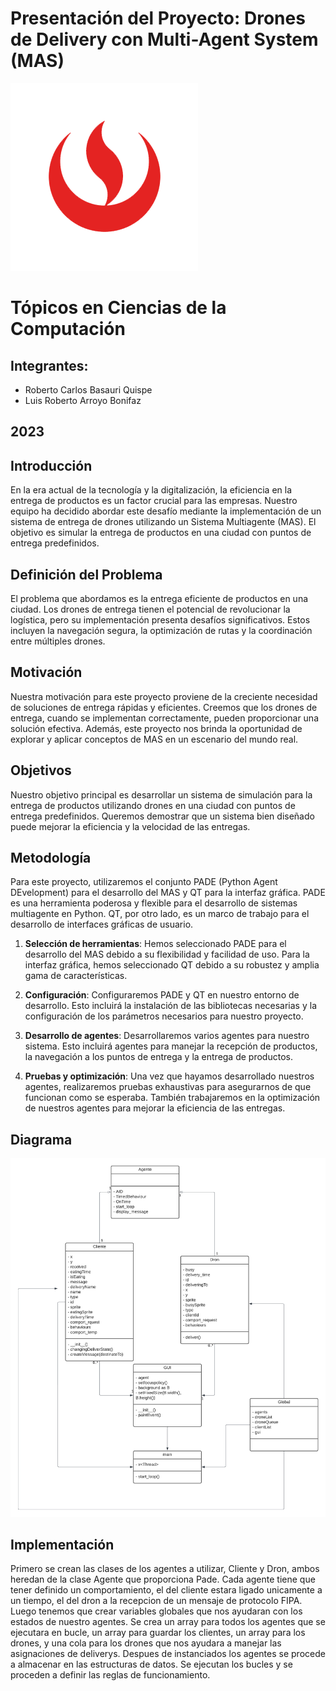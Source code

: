 # Presentación del Proyecto: Drones de Delivery con Multi-Agent System (MAS)
![UPC_logo_transparente](./images/UPC_logo_transparente.png)

# Tópicos en Ciencias de la Computación

## Integrantes:
- Roberto Carlos Basauri Quispe
- Luis Roberto Arroyo Bonifaz

## 2023


## Introducción
En la era actual de la tecnología y la digitalización, la eficiencia en la entrega de productos es un factor crucial para las empresas. Nuestro equipo ha decidido abordar este desafío mediante la implementación de un sistema de entrega de drones utilizando un Sistema Multiagente (MAS). El objetivo es simular la entrega de productos en una ciudad con puntos de entrega predefinidos.

## Definición del Problema
El problema que abordamos es la entrega eficiente de productos en una ciudad. Los drones de entrega tienen el potencial de revolucionar la logística, pero su implementación presenta desafíos significativos. Estos incluyen la navegación segura, la optimización de rutas y la coordinación entre múltiples drones.

## Motivación
Nuestra motivación para este proyecto proviene de la creciente necesidad de soluciones de entrega rápidas y eficientes. Creemos que los drones de entrega, cuando se implementan correctamente, pueden proporcionar una solución efectiva. Además, este proyecto nos brinda la oportunidad de explorar y aplicar conceptos de MAS en un escenario del mundo real.

## Objetivos
Nuestro objetivo principal es desarrollar un sistema de simulación para la entrega de productos utilizando drones en una ciudad con puntos de entrega predefinidos. Queremos demostrar que un sistema bien diseñado puede mejorar la eficiencia y la velocidad de las entregas.

## Metodología
Para este proyecto, utilizaremos el conjunto PADE (Python Agent DEvelopment) para el desarrollo del MAS y QT para la interfaz gráfica. PADE es una herramienta poderosa y flexible para el desarrollo de sistemas multiagente en Python. QT, por otro lado, es un marco de trabajo para el desarrollo de interfaces gráficas de usuario.

1. **Selección de herramientas**: Hemos seleccionado PADE para el desarrollo del MAS debido a su flexibilidad y facilidad de uso. Para la interfaz gráfica, hemos seleccionado QT debido a su robustez y amplia gama de características.

2. **Configuración**: Configuraremos PADE y QT en nuestro entorno de desarrollo. Esto incluirá la instalación de las bibliotecas necesarias y la configuración de los parámetros necesarios para nuestro proyecto.

3. **Desarrollo de agentes**: Desarrollaremos varios agentes para nuestro sistema. Esto incluirá agentes para manejar la recepción de productos, la navegación a los puntos de entrega y la entrega de productos.

4. **Pruebas y optimización**: Una vez que hayamos desarrollado nuestros agentes, realizaremos pruebas exhaustivas para asegurarnos de que funcionan como se esperaba. También trabajaremos en la optimización de nuestros agentes para mejorar la eficiencia de las entregas.

## Diagrama
![Diagrama](./images/diagram.png)

## Implementación
Primero se crean las clases de los agentes a utilizar, Cliente y Dron, ambos heredan de la clase Agente que proporciona Pade. Cada agente tiene que tener definido un comportamiento, el del cliente estara ligado unicamente a un tiempo, el del dron a la recepcion de un mensaje de protocolo FIPA.
Luego tenemos que crear variables globales que nos ayudaran con los estados de nuestro agentes. Se crea un array para todos los agentes que se ejecutara en bucle, un array para guardar los clientes, un array para los drones, y una cola para los drones que nos ayudara a manejar las asignaciones de deliverys.
Despues de instanciados los agentes se procede a almacenar en las estructuras de datos. Se ejecutan los bucles y se proceden a definir las reglas de funcionamiento.

